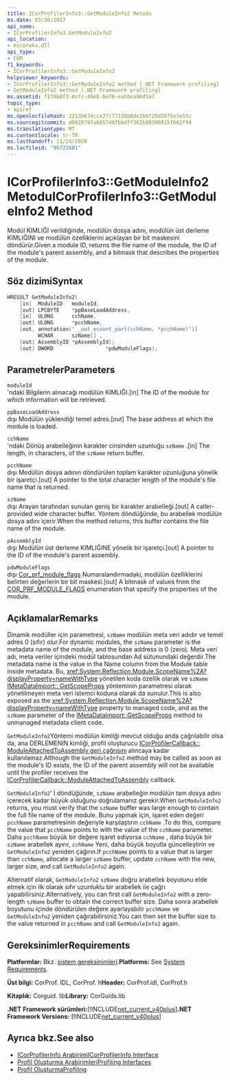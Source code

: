 ```yaml
---
title: ICorProfilerInfo3::GetModuleInfo2 Metodu
ms.date: 03/30/2017
api_name:
- ICorProfilerInfo3.GetModuleInfo2
api_location:
- mscorwks.dll
api_type:
- COM
f1_keywords:
- ICorProfilerInfo3::GetModuleInfo2
helpviewer_keywords:
- ICorProfilerInfo3::GetModuleInfo2 method [.NET Framework profiling]
- GetModuleInfo2 method [.NET Framework profiling]
ms.assetid: f1f6b8f3-dcfc-49e8-be76-ea50ea90d5a7
topic_type:
- apiref
ms.openlocfilehash: 2213b674cce27c77156b8de1bbf20d2975e3e55c
ms.sourcegitcommit: d8020797a6657d0fbbdff362b80300815f682f94
ms.translationtype: MT
ms.contentlocale: tr-TR
ms.lasthandoff: 11/24/2020
ms.locfileid: "95721601"
---
```

# <a name="icorprofilerinfo3getmoduleinfo2-method"></a><span data-ttu-id="b2bcf-102">ICorProfilerInfo3::GetModuleInfo2 Metodu</span><span class="sxs-lookup"><span data-stu-id="b2bcf-102">ICorProfilerInfo3::GetModuleInfo2 Method</span></span>

<span data-ttu-id="b2bcf-103">Modül KIMLIĞI verildiğinde, modülün dosya adını, modülün üst derleme KIMLIĞINI ve modülün özelliklerini açıklayan bir bit maskesini döndürür.</span><span class="sxs-lookup"><span data-stu-id="b2bcf-103">Given a module ID, returns the file name of the module, the ID of the module's parent assembly, and a bitmask that describes the properties of the module.</span></span>  
  
## <a name="syntax"></a><span data-ttu-id="b2bcf-104">Söz dizimi</span><span class="sxs-lookup"><span data-stu-id="b2bcf-104">Syntax</span></span>  
  
```cpp  
HRESULT GetModuleInfo2(  
    [in]  ModuleID   moduleId,  
    [out] LPCBYTE    *ppBaseLoadAddress,  
    [in]  ULONG      cchName,  
    [out] ULONG      *pcchName,  
    [out, annotation("__out_ecount_part(cchName, *pcchName)")]  
          WCHAR      szName[] ,  
    [out] AssemblyID *pAssemblyId);  
    [out] DWORD                 *pdwModuleFlags);  
```  
  
## <a name="parameters"></a><span data-ttu-id="b2bcf-105">Parametreler</span><span class="sxs-lookup"><span data-stu-id="b2bcf-105">Parameters</span></span>  

 `moduleId`  
 <span data-ttu-id="b2bcf-106">'ndaki Bilgilerin alınacağı modülün KIMLIĞI.</span><span class="sxs-lookup"><span data-stu-id="b2bcf-106">[in] The ID of the module for which information will be retrieved.</span></span>  
  
 `ppBaseLoadAddress`  
 <span data-ttu-id="b2bcf-107">dışı Modülün yüklendiği temel adres.</span><span class="sxs-lookup"><span data-stu-id="b2bcf-107">[out] The base address at which the module is loaded.</span></span>  
  
 `cchName`  
 <span data-ttu-id="b2bcf-108">'ndaki Dönüş arabelleğinin karakter cinsinden uzunluğu `szName` .</span><span class="sxs-lookup"><span data-stu-id="b2bcf-108">[in] The length, in characters, of the `szName` return buffer.</span></span>  
  
 `pcchName`  
 <span data-ttu-id="b2bcf-109">dışı Modülün dosya adının döndürülen toplam karakter uzunluğuna yönelik bir işaretçi.</span><span class="sxs-lookup"><span data-stu-id="b2bcf-109">[out] A pointer to the total character length of the module's file name that is returned.</span></span>  
  
 `szName`  
 <span data-ttu-id="b2bcf-110">dışı Arayan tarafından sunulan geniş bir karakter arabelleği.</span><span class="sxs-lookup"><span data-stu-id="b2bcf-110">[out] A caller-provided wide character buffer.</span></span> <span data-ttu-id="b2bcf-111">Yöntem döndüğünde, bu arabellek modülün dosya adını içerir.</span><span class="sxs-lookup"><span data-stu-id="b2bcf-111">When the method returns, this buffer contains the file name of the module.</span></span>  
  
 `pAssemblyId`  
 <span data-ttu-id="b2bcf-112">dışı Modülün üst derleme KIMLIĞINE yönelik bir işaretçi.</span><span class="sxs-lookup"><span data-stu-id="b2bcf-112">[out] A pointer to the ID of the module's parent assembly.</span></span>  
  
 `pdwModuleFlags`  
 <span data-ttu-id="b2bcf-113">dışı [Cor_prf_module_flags](cor-prf-module-flags-enumeration.md) Numaralandırmadaki, modülün özelliklerini belirten değerlerin bir bit maskesi.</span><span class="sxs-lookup"><span data-stu-id="b2bcf-113">[out] A bitmask of values from the [COR_PRF_MODULE_FLAGS](cor-prf-module-flags-enumeration.md) enumeration that specify the properties of the module.</span></span>  
  
## <a name="remarks"></a><span data-ttu-id="b2bcf-114">Açıklamalar</span><span class="sxs-lookup"><span data-stu-id="b2bcf-114">Remarks</span></span>  

 <span data-ttu-id="b2bcf-115">Dinamik modüller için parametresi, `szName` modülün meta veri adıdır ve temel adres 0 (sıfır) olur.</span><span class="sxs-lookup"><span data-stu-id="b2bcf-115">For dynamic modules, the `szName` parameter is the metadata name of the module, and the base address is 0 (zero).</span></span> <span data-ttu-id="b2bcf-116">Meta veri adı, meta veriler içindeki modül tablosundan Ad sütunundaki değerdir.</span><span class="sxs-lookup"><span data-stu-id="b2bcf-116">The metadata name is the value in the Name column from the Module table inside metadata.</span></span> <span data-ttu-id="b2bcf-117">Bu, <xref:System.Reflection.Module.ScopeName%2A?displayProperty=nameWithType> yönetilen koda özellik olarak ve `szName` [IMetaDataImport:: GetScopeProps](../metadata/imetadataimport-getscopeprops-method.md) yönteminin parametresi olarak yönetilmeyen meta veri istemci koduna olarak da sunulur.</span><span class="sxs-lookup"><span data-stu-id="b2bcf-117">This is also exposed as the <xref:System.Reflection.Module.ScopeName%2A?displayProperty=nameWithType> property to managed code, and as the `szName` parameter of the [IMetaDataImport::GetScopeProps](../metadata/imetadataimport-getscopeprops-method.md) method to unmanaged metadata client code.</span></span>  
  
 <span data-ttu-id="b2bcf-118">`GetModuleInfo2`Yöntemi modülün kimliği mevcut olduğu anda çağrılabilir olsa da, ana DERLEMENIN kimliği, profil oluşturucu [ICorProfilerCallback:: ModuleAttachedToAssembly geri çağrısını](icorprofilercallback-moduleattachedtoassembly-method.md) alıncaya kadar kullanılamaz.</span><span class="sxs-lookup"><span data-stu-id="b2bcf-118">Although the `GetModuleInfo2` method may be called as soon as the module's ID exists, the ID of the parent assembly will not be available until the profiler receives the [ICorProfilerCallback::ModuleAttachedToAssembly](icorprofilercallback-moduleattachedtoassembly-method.md) callback.</span></span>  
  
 <span data-ttu-id="b2bcf-119">`GetModuleInfo2`' İ döndüğünde, `szName` arabelleğin modülün tam dosya adını içerecek kadar büyük olduğunu doğrulamanız gerekir.</span><span class="sxs-lookup"><span data-stu-id="b2bcf-119">When `GetModuleInfo2` returns, you must verify that the `szName` buffer was large enough to contain the full file name of the module.</span></span> <span data-ttu-id="b2bcf-120">Bunu yapmak için, işaret eden değeri `pcchName` parametresinin değeriyle karşılaştırın `cchName` .</span><span class="sxs-lookup"><span data-stu-id="b2bcf-120">To do this, compare the value that `pcchName` points to with the value of the `cchName` parameter.</span></span> <span data-ttu-id="b2bcf-121">Daha `pcchName` büyük bir değere işaret ediyorsa `cchName` , daha büyük bir `szName` arabellek ayırır, `cchName` Yeni, daha büyük boyutla güncelleştirin ve `GetModuleInfo2` yeniden çağırın.</span><span class="sxs-lookup"><span data-stu-id="b2bcf-121">If `pcchName` points to a value that is larger than `cchName`, allocate a larger `szName` buffer, update `cchName` with the new, larger size, and call `GetModuleInfo2` again.</span></span>  
  
 <span data-ttu-id="b2bcf-122">Alternatif olarak, `GetModuleInfo2` `szName` doğru arabellek boyutunu elde etmek için ilk olarak sıfır uzunluklu bir arabellek ile çağrı yapabilirsiniz.</span><span class="sxs-lookup"><span data-stu-id="b2bcf-122">Alternatively, you can first call `GetModuleInfo2` with a zero-length `szName` buffer to obtain the correct buffer size.</span></span> <span data-ttu-id="b2bcf-123">Daha sonra arabellek boyutunu içinde döndürülen değere ayarlayabilir `pcchName` ve `GetModuleInfo2` yeniden çağırabilirsiniz.</span><span class="sxs-lookup"><span data-stu-id="b2bcf-123">You can then set the buffer size to the value returned in `pcchName` and call `GetModuleInfo2` again.</span></span>  
  
## <a name="requirements"></a><span data-ttu-id="b2bcf-124">Gereksinimler</span><span class="sxs-lookup"><span data-stu-id="b2bcf-124">Requirements</span></span>  

 <span data-ttu-id="b2bcf-125">**Platformlar:** Bkz. [sistem gereksinimleri](../../get-started/system-requirements.md).</span><span class="sxs-lookup"><span data-stu-id="b2bcf-125">**Platforms:** See [System Requirements](../../get-started/system-requirements.md).</span></span>  
  
 <span data-ttu-id="b2bcf-126">**Üst bilgi:** CorProf. IDL, CorProf. h</span><span class="sxs-lookup"><span data-stu-id="b2bcf-126">**Header:** CorProf.idl, CorProf.h</span></span>  
  
 <span data-ttu-id="b2bcf-127">**Kitaplık:** Corguid. lib</span><span class="sxs-lookup"><span data-stu-id="b2bcf-127">**Library:** CorGuids.lib</span></span>  
  
 <span data-ttu-id="b2bcf-128">**.NET Framework sürümleri:**[!INCLUDE[net_current_v40plus](../../../../includes/net-current-v40plus-md.md)]</span><span class="sxs-lookup"><span data-stu-id="b2bcf-128">**.NET Framework Versions:** [!INCLUDE[net_current_v40plus](../../../../includes/net-current-v40plus-md.md)]</span></span>  
  
## <a name="see-also"></a><span data-ttu-id="b2bcf-129">Ayrıca bkz.</span><span class="sxs-lookup"><span data-stu-id="b2bcf-129">See also</span></span>

- [<span data-ttu-id="b2bcf-130">ICorProfilerInfo Arabirimi</span><span class="sxs-lookup"><span data-stu-id="b2bcf-130">ICorProfilerInfo Interface</span></span>](icorprofilerinfo-interface.md)
- [<span data-ttu-id="b2bcf-131">Profil Oluşturma Arabirimleri</span><span class="sxs-lookup"><span data-stu-id="b2bcf-131">Profiling Interfaces</span></span>](profiling-interfaces.md)
- [<span data-ttu-id="b2bcf-132">Profil Oluşturma</span><span class="sxs-lookup"><span data-stu-id="b2bcf-132">Profiling</span></span>](index.md)

